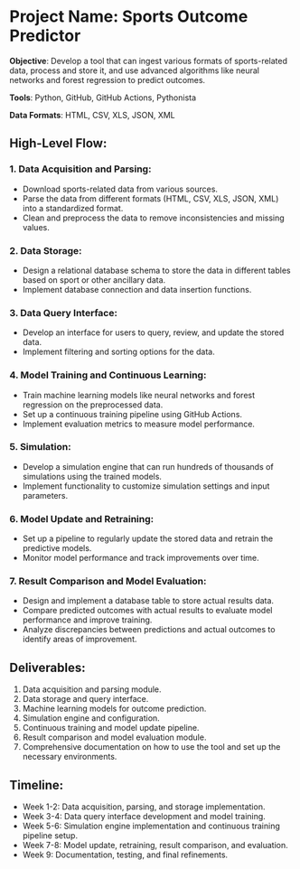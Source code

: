 # Project Name: Sports Outcome Predictor

**Objective**: Develop a tool that can ingest various formats of sports-related data, process and store it, and use advanced algorithms like neural networks and forest regression to predict outcomes.

**Tools**: Python, GitHub, GitHub Actions, Pythonista

**Data Formats**: HTML, CSV, XLS, JSON, XML

## High-Level Flow:

### 1. Data Acquisition and Parsing:
   * Download sports-related data from various sources.
   * Parse the data from different formats (HTML, CSV, XLS, JSON, XML) into a standardized format.
   * Clean and preprocess the data to remove inconsistencies and missing values.

### 2. Data Storage:
   * Design a relational database schema to store the data in different tables based on sport or other ancillary data.
   * Implement database connection and data insertion functions.

### 3. Data Query Interface:
   * Develop an interface for users to query, review, and update the stored data.
   * Implement filtering and sorting options for the data.

### 4. Model Training and Continuous Learning:
   * Train machine learning models like neural networks and forest regression on the preprocessed data.
   * Set up a continuous training pipeline using GitHub Actions.
   * Implement evaluation metrics to measure model performance.

### 5. Simulation:
   * Develop a simulation engine that can run hundreds of thousands of simulations using the trained models.
   * Implement functionality to customize simulation settings and input parameters.

### 6. Model Update and Retraining:
   * Set up a pipeline to regularly update the stored data and retrain the predictive models.
   * Monitor model performance and track improvements over time.

### 7. Result Comparison and Model Evaluation:
   * Design and implement a database table to store actual results data.
   * Compare predicted outcomes with actual results to evaluate model performance and improve training.
   * Analyze discrepancies between predictions and actual outcomes to identify areas of improvement.

## Deliverables:

1. Data acquisition and parsing module.
2. Data storage and query interface.
3. Machine learning models for outcome prediction.
4. Simulation engine and configuration.
5. Continuous training and model update pipeline.
6. Result comparison and model evaluation module.
7. Comprehensive documentation on how to use the tool and set up the necessary environments.

## Timeline: 

* Week 1-2: Data acquisition, parsing, and storage implementation.
* Week 3-4: Data query interface development and model training.
* Week 5-6: Simulation engine implementation and continuous training pipeline setup.
* Week 7-8: Model update, retraining, result comparison, and evaluation.
* Week 9: Documentation, testing, and final refinements.

